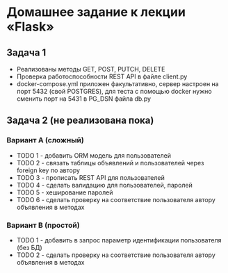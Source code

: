 # Домашнее задание к лекции «Flask»

## Задача 1
* Реализованы методы GET, POST, PUTCH, DELETE
* Проверка работоспособности REST API в файле client.py
* docker-compose.yml приложен факультативно, сервер настроен на порт 5432 (свой POSTGRES), для теста с помощью docker нужно сменить порт на 5431 в PG_DSN файла db.py

## Задача 2 (не реализована пока)
### Вариант А (сложный)
* TODO 1 - добавить ORM модель для пользователей
* TODO 2 - связать таблицы объявлений и пользователей через foreign key по автору
* TODO 3 - прописать REST API для пользователей
* TODO 4 - сделать валидацию для пользователей, паролей
* TODO 5 - хеширование паролей
* TODO 6 - сделать проверку на соответствие пользователя автору объявления в методах

### Вариант В (простой)
* TODO 1 - добавить в запрос параметр идентификации пользователя (без БД)
* TODO 2 - сделать проверку на соответствие пользователя автору объявления в методах